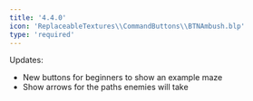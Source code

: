 ```yaml
---
title: '4.4.0'
icon: 'ReplaceableTextures\\CommandButtons\\BTNAmbush.blp'
type: 'required'
---
```

Updates:
- New buttons for beginners to show an example maze
- Show arrows for the paths enemies will take
